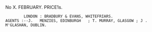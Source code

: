 No X.                           FEBRUARY.                                         PRICE1s.




            LONDON : BRADBURY & EVANS, WHITEFRIARS.
    AGENTS :--J.   MENZIES, EDINBURGH   ; T. MURRAY, GLASGOW ; J .   M'GLASHAN, DUBLIN.
